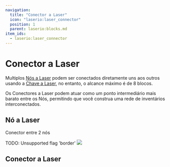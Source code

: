 ```yaml
---
navigation:
  title: "Conector a Laser"
  icon: "laserio:laser_connector"
  position: 1
  parent: laserio:blocks.md
item_ids:
  - laserio:laser_connector
---
```


# Conector a Laser

Multiplos [Nós a Laser](./laser_node.md) podem ser conectados diretamente uns aos outros usando a [Chave a Laser](./laser_wrench.md), no entanto, o alcance máximo é de 8 blocos. 

Os Conectores a Laser podem atuar como um ponto intermediário mais barato entre os Nós, permitindo que você construa uma rede de inventários interconectados.

## Nó a Laser

Conector entre 2 nós

TODO: Unsupported flag 'border'
![](laser_connector1.png)

## Conector a Laser



<Recipe id="laserio:laser_connector" />

